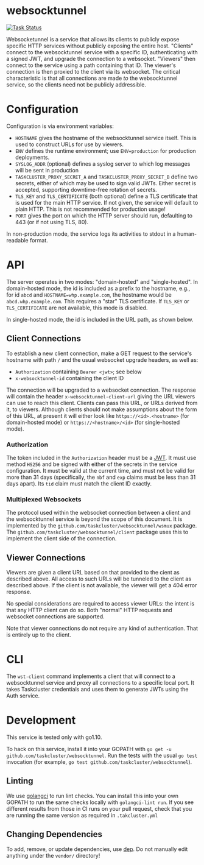# websocktunnel
[![Task Status](https://github.taskcluster.net/v1/repository/taskcluster/websocktunnel/master/badge.svg)](https://github.taskcluster.net/v1/repository/taskcluster/webhooktunnel/master/latest)

Websocketunnel is a service that allows its clients to publicly expose specific HTTP services without publicly exposing the entire host.
"Clients" connect to the websocktunnel service with a specific ID, authenticating with a signed JWT, and upgrade the connection to a websocket.
"Viewers" then connect to the service using a path containing that ID.
The viewer's connection is then proxied to the client via its websocket.
The critical characteristic is that all connections are made *to* the websocktunnel service, so the clients need not be publicly addressible.

# Configuration

Configuration is via environment variables:

* `HOSTNAME` gives the hostname of the websocktunnel service itself. This is used to construct URLs for use by viewers.
* `ENV` defines the runtime environment; use `ENV=production` for production deployments.
* `SYSLOG_ADDR` (optional) defines a syslog server to which log messages will be sent in production
* `TASKCLUSTER_PROXY_SECRET_A` and `TASKCLUSTER_PROXY_SECRET_B` define two secrets, either of which may be used to sign valid JWTs.
  Either secret is accepted, supporting downtime-free rotation of secrets.
* `TLS_KEY` and `TLS_CERTIFICATE` (both optional) define a TLS certificate that is used for the main HTTP service.
  If not given, the service will default to plain HTTP.
  This is not recommended for production usage!
* `PORT` gives the port on which the HTTP server should run, defaulting to 443 (or if not using TLS, 80).

In non-production mode, the service logs its activities to stdout in a human-readable format.

# API

The server operates in two modes: "domain-hosted" and "single-hosted".
In domain-hosted mode, the id is included as a prefix to the hostname, e.g., for id `abcd` and `HOSTNAME=whp.example.com`, the hostname would be `abcd.whp.example.com`.
This requires a "star" TLS certificate.
If `TLS_KEY` or `TLS_CERTIFICATE` are not available, this mode is disabled.

In single-hosted mode, the id is included in the URL path, as shown below.

## Client Connections

To establish a new client connection, make a GET request to the service's hostname with path `/` and the usual websocket upgrade headers, as well as:

 * `Authorization` containing `Bearer <jwt>`; see below
 * `x-websocktunnel-id` containing the client ID

The connection will be upgraded to a websocket connection.
The response will contain the header `x-websocktunnel-client-url` giving the URL viewers can use to reach this client.
Clients can pass this URL, or URLs derived from it, to viewers.
Although clients should not make assumptions about the form of this URL, at present it will either look like `https://<id>.<hostname>` (for domain-hosted mode) or `https://<hostname>/<id>` (for single-hosted mode).

### Authorization

The token included in the `Authorization` header must be a [JWT](https://jwt.io/).
It must use method `HS256` and be signed with either of the secrets in the service configuration.
It must be valid at the current time, and must not be valid for more than 31 days (specifically, the `nbf` and `exp` claims must be less than 31 days apart).
Its `tid` claim must match the client ID exactly.

### Multiplexed Websockets

The protocol used within the websocket connection between a client and the websocktunnel service is beyond the scope of this document.
It is implemented by the `github.com/taskcluster/websocktunnel/wsmux` package.
The `github.com/taskcluster/websocktunnel/client` package uses this to implement the client side of the connection.

## Viewer Connections

Viewers are given a client URL based on that provided to the cient as described above.
All access to such URLs will be tunneled to the client as described above.
If the client is not available, the viewer will get a 404 error response.

No special considerations are required to access viewer URLs: the intent is that any HTTP client can do so.
Both "normal" HTTP requests and websocket connections are supported.

Note that viewer connections do not require any kind of authentication.
That is entirely up to the client.

# CLI

The `wst-client` command implements a client that will connect to a websocktunnel service and proxy all connections to a specific local port.
It takes Taskcluster credentials and uses them to generate JWTs using the Auth service.

# Development

This service is tested only with go1.10.

To hack on this service, install it into your GOPATH with `go get -u github.com/taskcluster/websocktunnel`.
Run the tests with the usual `go test` invocation (for example, `go test github.com/taskcluster/websocktunnel`).

## Linting

We use [golangci](https://github.com/golangci/golangci-lint) to run lint checks.
You can install this into your own GOPATH to run the same checks locally with `golangci-lint run`.
If you see different results from those in CI runs on your pull request, check that you are running the same version as required in `.takcluster.yml`

## Changing Dependencies

To add, remove, or update dependencies, use [dep](https://golang.github.io/dep/docs/installation.html).
Do not manually edit anything under the `vendor/` directory!
